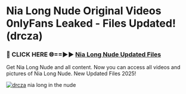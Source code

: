 # Nia Long Nude Original Videos 0nlyFans Leaked - Files Updated! (drcza)

<h3>🔴 CLICK HERE 🌐==►► <a href="https://tinyurl.com/52m3yx9h" rel="nofollow">Nia Long Nude Updated Files</a></h3>

Get Nia Long Nude and all content. Now you can access all videos and pictures of Nia Long Nude. New Updated Files 2025!

[![drcza](https://i.imgur.com/TnHtlc8.gif)](https://tinyurl.com/52m3yx9h)
nia long in the nude